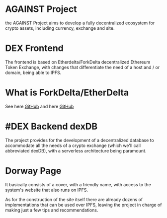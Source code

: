 # AGAINST Project

the AGAINST Project aims to develop a fully decentralized ecosystem for crypto assets, including currency, exchange and site.


# DEX Frontend
The frontend is based on Etherdelta/ForkDelta decentralized Ethereum Token Exchange, with changes that differentiate the need of a host and / or domain, being able to IPFS.


# What is ForkDelta/EtherDelta

See here [GitHub](https://github.com/forkdelta/)
and here [GitHub](https://github.com/etherdelta/)


# #DEX Backend dexDB

The project provides for the development of a decentralized database to accommodate all the needs of a crypto exchange (which we'll call abbreviated dexDB), with a serverless architecture being paramount.

# Dorway Page

It basically consists of a cover, with a friendly name, with access to the system's website that also runs on IPFS.

As for the construction of the site itself there are already dozens of implementations that can be used over IPFS, leaving the project in charge of making just a few tips and recommendations.
